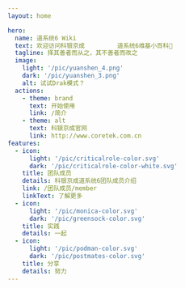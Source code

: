 ```yaml
---
layout: home

hero:
  name: 道系统6 Wiki
  text: 欢迎访问科银京成         道系统6维基小百科💯
  tagline: 择其善者而从之，其不善者而改之
  image:
    light: '/pic/yuanshen_4.png'
    dark: '/pic/yuanshen_3.png'
    alt: 试试Drak模式？
  actions:
    - theme: brand
      text: 开始使用
      link: /简介
    - theme: alt
      text: 科银京成官网
      link: http://www.coretek.com.cn
features:   
  - icon:
      light: '/pic/criticalrole-color.svg'
      dark: '/pic/criticalrole-color-white.svg'
    title: 团队成员
    details: 科银京成道系统6团队成员介绍
    link: /团队成员/member
    linkText: 了解更多
  - icon:
      light: '/pic/monica-color.svg'
      dark: '/pic/greensock-color.svg'
    title: 实践
    details: 一起
  - icon:
      light: '/pic/podman-color.svg'
      dark: '/pic/postmates-color.svg'
    title: 分享
    details: 努力
---
```

